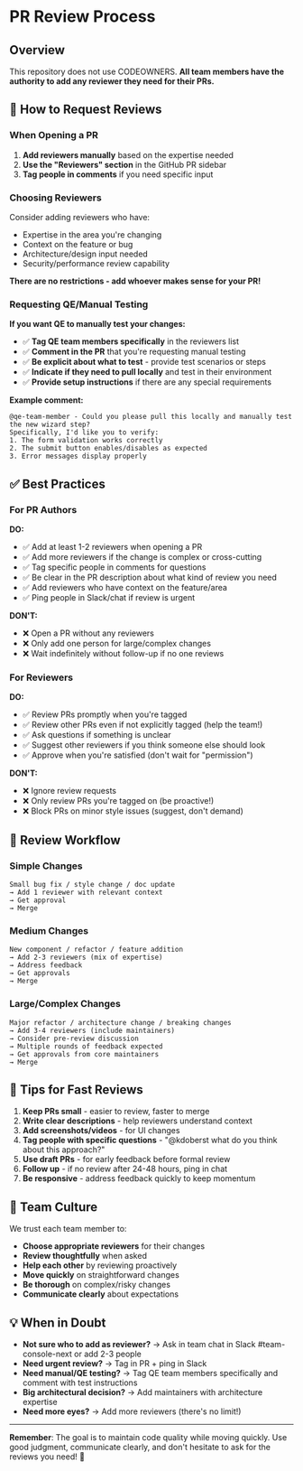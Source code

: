 # PR Review Process

## Overview

This repository does not use CODEOWNERS. **All team members have the authority to add any reviewer they need for their PRs.**

## 🎯 How to Request Reviews

### When Opening a PR

1. **Add reviewers manually** based on the expertise needed
2. **Use the "Reviewers" section** in the GitHub PR sidebar
3. **Tag people in comments** if you need specific input

### Choosing Reviewers

Consider adding reviewers who have:
- Expertise in the area you're changing
- Context on the feature or bug
- Architecture/design input needed
- Security/performance review capability

**There are no restrictions - add whoever makes sense for your PR!**

### Requesting QE/Manual Testing

**If you want QE to manually test your changes:**
- ✅ **Tag QE team members specifically** in the reviewers list
- ✅ **Comment in the PR** that you're requesting manual testing
- ✅ **Be explicit about what to test** - provide test scenarios or steps
- ✅ **Indicate if they need to pull locally** and test in their environment
- ✅ **Provide setup instructions** if there are any special requirements

**Example comment:**
```
@qe-team-member - Could you please pull this locally and manually test the new wizard step? 
Specifically, I'd like you to verify:
1. The form validation works correctly
2. The submit button enables/disables as expected
3. Error messages display properly
```

## ✅ Best Practices

### For PR Authors

**DO:**
- ✅ Add at least 1-2 reviewers when opening a PR
- ✅ Add more reviewers if the change is complex or cross-cutting
- ✅ Tag specific people in comments for questions
- ✅ Be clear in the PR description about what kind of review you need
- ✅ Add reviewers who have context on the feature/area
- ✅ Ping people in Slack/chat if review is urgent

**DON'T:**
- ❌ Open a PR without any reviewers
- ❌ Only add one person for large/complex changes
- ❌ Wait indefinitely without follow-up if no one reviews

### For Reviewers

**DO:**
- ✅ Review PRs promptly when you're tagged
- ✅ Review other PRs even if not explicitly tagged (help the team!)
- ✅ Ask questions if something is unclear
- ✅ Suggest other reviewers if you think someone else should look
- ✅ Approve when you're satisfied (don't wait for "permission")

**DON'T:**
- ❌ Ignore review requests
- ❌ Only review PRs you're tagged on (be proactive!)
- ❌ Block PRs on minor style issues (suggest, don't demand)

## 🔄 Review Workflow

### Simple Changes
```
Small bug fix / style change / doc update
→ Add 1 reviewer with relevant context
→ Get approval
→ Merge
```

### Medium Changes
```
New component / refactor / feature addition
→ Add 2-3 reviewers (mix of expertise)
→ Address feedback
→ Get approvals
→ Merge
```

### Large/Complex Changes
```
Major refactor / architecture change / breaking changes
→ Add 3-4 reviewers (include maintainers)
→ Consider pre-review discussion
→ Multiple rounds of feedback expected
→ Get approvals from core maintainers
→ Merge
```


## 🚀 Tips for Fast Reviews

1. **Keep PRs small** - easier to review, faster to merge
2. **Write clear descriptions** - help reviewers understand context
3. **Add screenshots/videos** - for UI changes
4. **Tag people with specific questions** - "@kdoberst what do you think about this approach?"
5. **Use draft PRs** - for early feedback before formal review
6. **Follow up** - if no review after 24-48 hours, ping in chat
7. **Be responsive** - address feedback quickly to keep momentum

## 🤝 Team Culture

We trust each team member to:
- **Choose appropriate reviewers** for their changes
- **Review thoughtfully** when asked
- **Help each other** by reviewing proactively
- **Move quickly** on straightforward changes
- **Be thorough** on complex/risky changes
- **Communicate clearly** about expectations

## 💡 When in Doubt

- **Not sure who to add as reviewer?** → Ask in team chat in Slack #team-console-next or add 2-3 people
- **Need urgent review?** → Tag in PR + ping in Slack
- **Need manual/QE testing?** → Tag QE team members specifically and comment with test instructions
- **Big architectural decision?** → Add maintainers with architecture expertise
- **Need more eyes?** → Add more reviewers (there's no limit!)

---

**Remember**: The goal is to maintain code quality while moving quickly. Use good judgment, communicate clearly, and don't hesitate to ask for the reviews you need! 🚀

